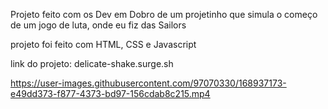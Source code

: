 Projeto feito com os Dev em Dobro de um projetinho que simula o começo de um jogo de luta, onde eu fiz das Sailors 

projeto foi feito com HTML, CSS e Javascript 

link do projeto: delicate-shake.surge.sh





https://user-images.githubusercontent.com/97070330/168937173-e49dd373-f877-4373-bd97-156cdab8c215.mp4


